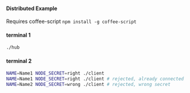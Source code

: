 #### Distributed Example

Requires coffee-script `npm install -g coffee-script`

#### terminal 1

```bash
./hub


```

#### terminal 2

```bash
NAME=Name1 NODE_SECRET=right ./client
NAME=Name1 NODE_SECRET=right ./client # rejected, already connected
NAME=Name2 NODE_SECRET=wrong ./client # rejected, wrong secret
```

